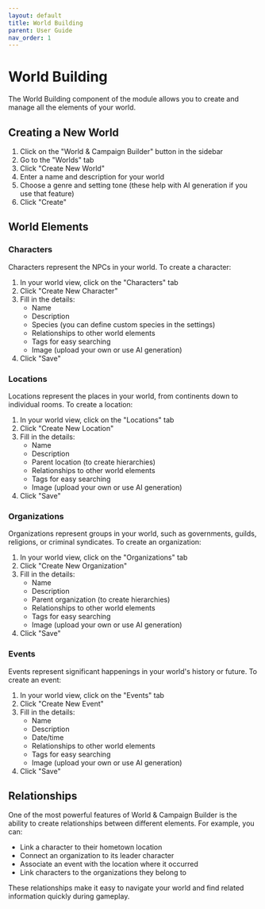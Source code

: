 ```yaml
---
layout: default
title: World Building
parent: User Guide
nav_order: 1
---
```


# World Building

The World Building component of the module allows you to create and manage all the elements of your world.

## Creating a New World

1. Click on the "World & Campaign Builder" button in the sidebar
2. Go to the "Worlds" tab
3. Click "Create New World"
4. Enter a name and description for your world
5. Choose a genre and setting tone (these help with AI generation if you use that feature)
6. Click "Create"

## World Elements

### Characters

Characters represent the NPCs in your world. To create a character:

1. In your world view, click on the "Characters" tab
2. Click "Create New Character"
3. Fill in the details:
   - Name
   - Description
   - Species (you can define custom species in the settings)
   - Relationships to other world elements
   - Tags for easy searching
   - Image (upload your own or use AI generation)
4. Click "Save"

### Locations

Locations represent the places in your world, from continents down to individual rooms. To create a location:

1. In your world view, click on the "Locations" tab
2. Click "Create New Location"
3. Fill in the details:
   - Name
   - Description
   - Parent location (to create hierarchies)
   - Relationships to other world elements
   - Tags for easy searching
   - Image (upload your own or use AI generation)
4. Click "Save"

### Organizations

Organizations represent groups in your world, such as governments, guilds, religions, or criminal syndicates. To create an organization:

1. In your world view, click on the "Organizations" tab
2. Click "Create New Organization"
3. Fill in the details:
   - Name
   - Description
   - Parent organization (to create hierarchies)
   - Relationships to other world elements
   - Tags for easy searching
   - Image (upload your own or use AI generation)
4. Click "Save"

### Events

Events represent significant happenings in your world's history or future. To create an event:

1. In your world view, click on the "Events" tab
2. Click "Create New Event"
3. Fill in the details:
   - Name
   - Description
   - Date/time
   - Relationships to other world elements
   - Tags for easy searching
   - Image (upload your own or use AI generation)
4. Click "Save"

## Relationships

One of the most powerful features of World & Campaign Builder is the ability to create relationships between different elements. For example, you can:

- Link a character to their hometown location
- Connect an organization to its leader character
- Associate an event with the location where it occurred
- Link characters to the organizations they belong to

These relationships make it easy to navigate your world and find related information quickly during gameplay.